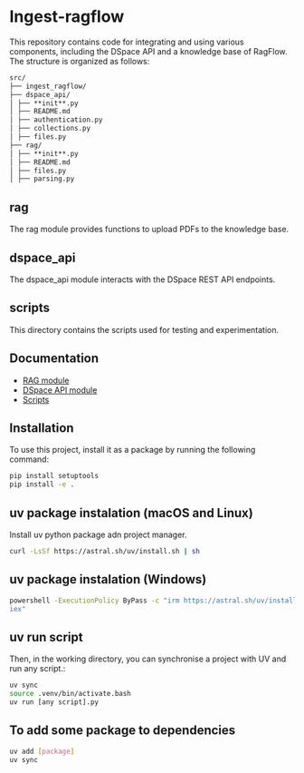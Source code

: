 # Ingest-ragflow

This repository contains code for integrating and using various components,
including the DSpace API and a knowledge base of RagFlow. The structure is
organized as
follows:

```md
src/
├── ingest_ragflow/
├── dspace_api/
│ ├── **init**.py
│ ├── README.md
│ ├── authentication.py
│ ├── collections.py
│ ├── files.py
├── rag/
│ ├── **init**.py
│ ├── README.md
│ ├── files.py
│ ├── parsing.py
```

## rag

The rag module provides functions to upload PDFs to the knowledge base.

## dspace_api

The dspace_api module interacts with the DSpace REST API endpoints.

## scripts

This directory contains the scripts used for testing and experimentation.

## Documentation

- [RAG module](src/ingest_ragflow/rag/README.md)
- [DSpace API module](src/ingest_ragflow/dspace_api/README.md)
- [Scripts](scripts/)

## Installation

To use this project, install it as a package by running the following command:

```bash
pip install setuptools
pip install -e .
```

## uv package instalation (macOS and Linux)

Install uv python package adn project manager.

```bash
curl -LsSf https://astral.sh/uv/install.sh | sh
```

## uv package instalation (Windows)

```bash
powershell -ExecutionPolicy ByPass -c "irm https://astral.sh/uv/install.ps1 |
iex"
```

## uv run script

Then, in the working directory, you can synchronise a project with UV and run
any script.:

```bash
uv sync
source .venv/bin/activate.bash
uv run [any script].py

```

## To add some package to dependencies

```bash
uv add [package]
uv sync
```
